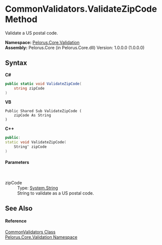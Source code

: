 # CommonValidators.ValidateZipCode Method 
 

Validate a US postal code.

**Namespace:**&nbsp;<a href="14872C5C">Pelorus.Core.Validation</a><br />**Assembly:**&nbsp;Pelorus.Core (in Pelorus.Core.dll) Version: 1.0.0.0 (1.0.0.0)

## Syntax

**C#**<br />
``` C#
public static void ValidateZipCode(
	string zipCode
)
```

**VB**<br />
``` VB
Public Shared Sub ValidateZipCode ( 
	zipCode As String
)
```

**C++**<br />
``` C++
public:
static void ValidateZipCode(
	String^ zipCode
)
```


#### Parameters
&nbsp;<dl><dt>zipCode</dt><dd>Type: <a href="http://msdn2.microsoft.com/en-us/library/s1wwdcbf" target="_blank">System.String</a><br />String to validate as a US postal code.</dd></dl>

## See Also


#### Reference
<a href="34189D1B">CommonValidators Class</a><br /><a href="14872C5C">Pelorus.Core.Validation Namespace</a><br />